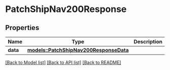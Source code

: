 # PatchShipNav200Response

## Properties

Name | Type | Description | Notes
------------ | ------------- | ------------- | -------------
**data** | [**models::PatchShipNav200ResponseData**](patch_ship_nav_200_response_data.md) |  | 

[[Back to Model list]](../README.md#documentation-for-models) [[Back to API list]](../README.md#documentation-for-api-endpoints) [[Back to README]](../README.md)



